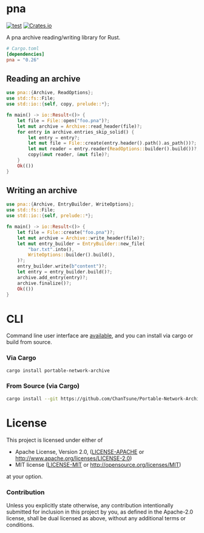 # pna
[![test](https://github.com/ChanTsune/Portable-Network-Archive/actions/workflows/test.yml/badge.svg)](https://github.com/ChanTsune/Portable-Network-Archive/actions/workflows/test.yml)
[![Crates.io][crates-badge]][crates-url]

[crates-badge]: https://img.shields.io/crates/v/pna.svg
[crates-url]: https://crates.io/crates/pna

A pna archive reading/writing library for Rust.

```toml
# Cargo.toml
[dependencies]
pna = "0.26"
```

## Reading an archive

```rust
use pna::{Archive, ReadOptions};
use std::fs::File;
use std::io::{self, copy, prelude::*};

fn main() -> io::Result<()> {
    let file = File::open("foo.pna")?;
    let mut archive = Archive::read_header(file)?;
    for entry in archive.entries_skip_solid() {
        let entry = entry?;
        let mut file = File::create(entry.header().path().as_path())?;
        let mut reader = entry.reader(ReadOptions::builder().build())?;
        copy(&mut reader, &mut file)?;
    }
    Ok(())
}
```

## Writing an archive

```rust
use pna::{Archive, EntryBuilder, WriteOptions};
use std::fs::File;
use std::io::{self, prelude::*};

fn main() -> io::Result<()> {
    let file = File::create("foo.pna")?;
    let mut archive = Archive::write_header(file)?;
    let mut entry_builder = EntryBuilder::new_file(
        "bar.txt".into(),
        WriteOptions::builder().build(),
    )?;
    entry_builder.write(b"content")?;
    let entry = entry_builder.build()?;
    archive.add_entry(entry)?;
    archive.finalize()?;
    Ok(())
}
```

# CLI
Command line user interface are [available](https://crates.io/crates/portable-network-archive), and you can install via cargo or build from source.

### Via Cargo

```sh
cargo install portable-network-archive
```

### From Source (via Cargo)

```sh
cargo install --git https://github.com/ChanTsune/Portable-Network-Archive.git portable-network-archive
```

# License

This project is licensed under either of

* Apache License, Version 2.0, ([LICENSE-APACHE](../LICENSE-APACHE) or
http://www.apache.org/licenses/LICENSE-2.0)
* MIT license ([LICENSE-MIT](../LICENSE-MIT) or
http://opensource.org/licenses/MIT)

at your option.

### Contribution

Unless you explicitly state otherwise, any contribution intentionally submitted
for inclusion in this project by you, as defined in the Apache-2.0 license,
shall be dual licensed as above, without any additional terms or conditions.
